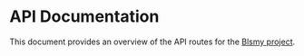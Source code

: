 # API Documentation
This document provides an overview of the API routes for the [Blsmy project](https://abdelrhman-arfat.github.io/blsmy-docs/).
